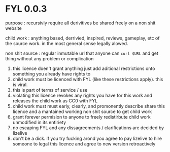 # FYL 0.0.3

purpose
: recursivly require all derivitives be shared freely on a non shit website

child work
: anything based, derrivied, inspired, reviews, gameplay, etc of the source work. in the most general sense legally alowed.

non shit source
: regular inmutable url that anyone can `curl $URL` and get thing without any problem or complication


1. this licence doen't grant anything just add aditional restrictions onto something you already have rights to
2. child work must be licenced with FYL (like these restrictions apply). this is viral.
3. this is part of terms of service / use
4. violating this licence revokes any rights you have for this work and releases the child work as CC0 with FYL
5. child work must must early, clearly, and promonently describe share this licence and a mantained working non shit source to get child work
6. grant forever permision to anyone to freely redistirbute child work unmodified in its entiriety
7. no escaping FYL and any dissagreements / clarifications are decided by lizelive
8. don't be a dick. if you try fucking arond you agree to pay lizelive to hire someone to legal this licence and agree to new version retroactively
